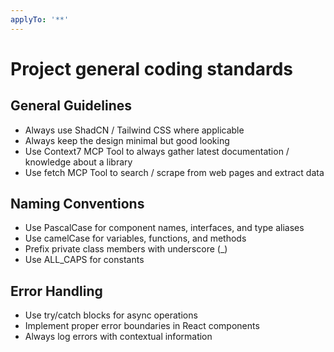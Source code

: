 ```yaml
---
applyTo: '**'
---
```

# Project general coding standards

## General Guidelines
- Always use ShadCN / Tailwind CSS where applicable
- Always keep the design minimal but good looking
- Use Context7 MCP Tool to always gather latest documentation / knowledge about a library
- Use fetch MCP Tool to search / scrape from web pages and extract data

## Naming Conventions
- Use PascalCase for component names, interfaces, and type aliases
- Use camelCase for variables, functions, and methods
- Prefix private class members with underscore (_)
- Use ALL_CAPS for constants

## Error Handling
- Use try/catch blocks for async operations
- Implement proper error boundaries in React components
- Always log errors with contextual information
